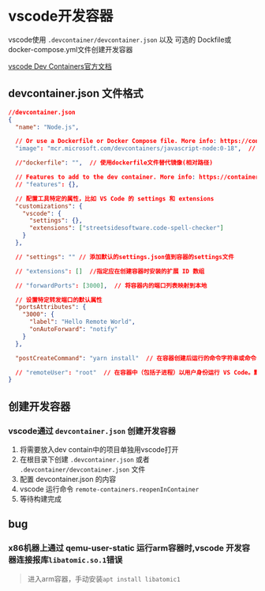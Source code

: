 # vscode开发容器

vscode使用 `.devcontainer/devcontainer.json` 以及 可选的 Dockfile或docker-compose.yml文件创建开发容器

[vscode Dev Containers官方文档](https://code.visualstudio.com/docs/devcontainers/tutorial)

## devcontainer.json 文件格式

```json
//devcontainer.json
{
  "name": "Node.js",

  // Or use a Dockerfile or Docker Compose file. More info: https://containers.dev/guide/dockerfile
  "image": "mcr.microsoft.com/devcontainers/javascript-node:0-18",  // (Docker Hub、GitHub Container Registry、Azure Container Registry)中的镜像名

  //"dockerfile": "",  // 使用dockerfile文件替代镜像(相对路径)

  // Features to add to the dev container. More info: https://containers.dev/features.
  // "features": {},

  // 配置工具特定的属性，比如 VS Code 的 settings 和 extensions 
  "customizations": {
    "vscode": {
      "settings": {},
      "extensions": ["streetsidesoftware.code-spell-checker"]
    }
  },

  // "settings": "" // 添加默认的settings.json值到容器的settings文件

  // "extensions": []  //指定应在创建容器时安装的扩展 ID 数组

  // "forwardPorts": [3000],  // 将容器内的端口列表映射到本地

  // 设置特定转发端口的默认属性
  "portsAttributes": {
    "3000": {
      "label": "Hello Remote World",
      "onAutoForward": "notify"
    }
  },

  "postCreateCommand": "yarn install"  // 在容器创建后运行的命令字符串或命令参数列表

  // "remoteUser": "root"  // 在容器中（包括子进程）以用户身份运行 VS Code。默认为 containerUser 
}
```

## 创建开发容器

### vscode通过 `devcontainer.json` 创建开发容器

1. 将需要放入dev contain中的项目单独用vscode打开
2. 在根目录下创建 `.devcontainer.json` 或者 `.devcontainer/devcontainer.json` 文件
3. 配置 devcontainer.json 的内容
4. vscode 运行命令 `remote-containers.reopenInContainer`
5. 等待构建完成

## bug

### x86机器上通过 qemu-user-static 运行arm容器时,vscode 开发容器连接报库`libatomic.so.1`错误
> 进入arm容器，手动安装`apt install libatomic1`